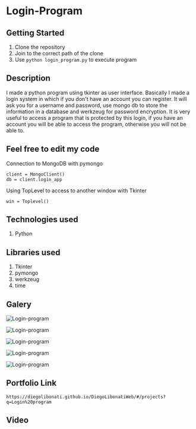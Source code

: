 # Login-Program

## Getting Started

1. Clone the repository
2. Join to the correct path of the clone
3. Use `python login_program.py` to execute program

## Description

I made a python program using tkinter as user interface. Basically I made a login system in which if you don't have an account you can register. It will ask you for a username and password, use mongo db to store the information in a database and werkzeug for password encryption. It is very useful to access a program that is protected by this login, if you have an account you will be able to access the program, otherwise you will not be able to.

## Feel free to edit my code

Connection to MongoDB with pymongo

```
client = MongoClient()
db = client.login_app
```

Using TopLevel to access to another window with Tkinter

```
win = Toplevel()
```

## Technologies used

1. Python

## Libraries used

1. Tkinter
2. pymongo
3. werkzeug
4. time

## Galery

![Login-program](https://raw.githubusercontent.com/DiegoLibonati/DiegoLibonatiWeb/main/data/projects/Python/Imagenes/loginpython-0.jpg)

![Login-program](https://raw.githubusercontent.com/DiegoLibonati/DiegoLibonatiWeb/main/data/projects/Python/Imagenes/loginpython-1.jpg)

![Login-program](https://raw.githubusercontent.com/DiegoLibonati/DiegoLibonatiWeb/main/data/projects/Python/Imagenes/loginpython-2.jpg)

![Login-program](https://raw.githubusercontent.com/DiegoLibonati/DiegoLibonatiWeb/main/data/projects/Python/Imagenes/loginpython-3.jpg)

![Login-program](https://raw.githubusercontent.com/DiegoLibonati/DiegoLibonatiWeb/main/data/projects/Python/Imagenes/loginpython-4.jpg)

## Portfolio Link

`https://diegolibonati.github.io/DiegoLibonatiWeb/#/projects?q=Login%20program`

## Video
